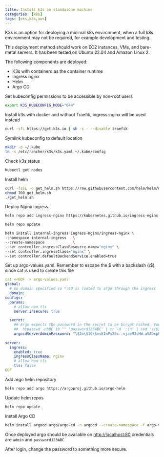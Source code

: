 ```yaml
---
title: Install k3s on standalone machine
categories: [k8s]
tags: [eks,k8s,aws]
---
```

K3s is an option for deploying a minimal k8s environment, when a full k8s environment may not be required, for example development and testing. 

This deployment method should work on EC2 instances, VMs, and bare-metal servers. It has been tested on Ubuntu 22.04 and Amazon Linux 2.

The following components are deployed:
- K3s with containerd as the container runtime
- Ingress nginx
- Helm
- Argo CD


Set kubeconfig permissions to be accessible by non-root users
```bash
export K3S_KUBECONFIG_MODE="644"
```

Install k3s with docker and without Traefik, ingress-nginx will be used instead
```bash
curl -sfL https://get.k3s.io | sh -s - --disable traefik
```


Symlink kubeconfig to default location
```bash
mkdir -p ~/.kube
ln -s /etc/rancher/k3s/k3s.yaml ~/.kube/config
```

Check k3s status
```bash
kubectl get nodes
```

Install helm 
```bash
curl -fsSL -o get_helm.sh https://raw.githubusercontent.com/helm/helm/main/scripts/get-helm-3
chmod 700 get_helm.sh
./get_helm.sh
```

Deploy Nginx Ingress.
```bash
helm repo add ingress-nginx https://kubernetes.github.io/ingress-nginx

helm repo update

helm install internal-ingress ingress-nginx/ingress-nginx \
--namespace internal-ingress   \
--create-namespace             \
--set controller.ingressClassResource.name="nginx" \
--set controller.ingressClass="nginx" \
--set controller.defaultBackendService.enabled=true
```

Set up argo-values.yaml.
Remember to escape the $ with a backslash (\\$), since cat is used to create this file
```yaml
cat <<EOF  > argo-values.yaml
global:
  # no domain specified so *:80 is routed to argo through the ingress
  domain: 
configs:
  params:
    # allow non tls
    server.insecure: true

  secret:
    ## Argo expects the password in the secret to be bcrypt hashed. You can create this hash with
    ##  htpasswd -nbBC 10 "" 'password123ABC' | tr -d ':\n' | sed 's/$2y/$2a/'
    argocdServerAdminPassword: "\$2a\$10\$vvKImPs2Bc..vjaeM3sHW.aVADxpLmQmO8XFH/8ZbL0pWonBYwwv2"
    
server:
  ingress:
    enabled: true
    ingressClassName: nginx
    # allow non tls
    tls: false 
EOF
```

Add argo helm repository
```bash 
helm repo add argo https://argoproj.github.io/argo-helm
```

Update helm repos
```bash
helm repo update
```

Install Argo CD
```bash
helm install argocd argo/argo-cd -n argocd --create-namespace -f argo-values.yaml
```

Once deployed argo should be available on [http://localhost:80](http://localhost:80)
credentials are `admin` and `password123ABC`

After login, change the password to something more secure.

